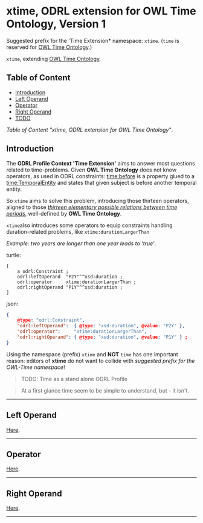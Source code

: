 # xtime, ODRL extension for OWL Time Ontology, Version 1

Suggested prefix for the 'Time Extension* namespace: `xtime`. (`time` is reserved for [OWL Time Ontology](https://www.w3.org/TR/owl-time/).)

`xtime`, e**x**tending [OWL Time Ontology](https://www.w3.org/TR/owl-time/).

## Table of Content

- [Introduction](#introduction)
- [Left Operand](#left-operand)
- [Operator](#operator)
- [Right Operand](#right-operand)
- [TODO](./TODO.md)

*Table of Content "xtime, ODRL extension for OWL Time Ontology"*.

## Introduction

The **ODRL Profile Context 'Time Extension'** aims to answer most questions related to time-problems.
Given **OWL Time Ontology** does not know operators, as used in ODRL constraints:
[time:before](https://www.w3.org/TR/owl-time/#time:before) is a property glued
to a [time:TemporalEntity](https://www.w3.org/TR/owl-time/#time:TemporalEntity) and states that given subject is before another temporal entity.

So `xtime` aims to solve this problem, introducing those thirteen operators, aligned to those [*thirteen elementary possible relations between time periods*](https://www.w3.org/TR/owl-time/#topology), well-defined by **OWL Time Ontology**. 

`xtime`also introduces some operators to equip constraints handling duration-related problems,
like `xtime:durationLargerThan`

*Example: two years are longer than one year leads to 'true'*.

turtle:
```turtle
[
    a odrl:Constraint ;
    odrl:leftOperand  "P2Y"^^xsd:duration ;
    odrl:operator     xtime:durationLargerThan ;
    odrl:rightOperand "P1Y"^^xsd:duration ;
]
```

json:
```json
{
    @type: "odrl:Constraint",
    "odrl:leftOperand":  { @type: "xsd:duration", @value: "P2Y" },
    "odrl:operator":     "xtime:durationLargerThan",
    "odrl:rightOperand": { @type: "xsd:duration", @value: "P1Y" } ;
}
```


Using the namespace (prefix) `xtime` and **NOT** `time` has one important reason: editors of **xtime**
do not want to collide with *suggested prefix for the OWL-Time namespace*!

> TODO: Time as a stand alone ODRL Profile

> At a first glance time seem to be simple to understand, but - it isn't.

---

## Left Operand

[Here](./leftOperand/README.md).

---

## Operator

[Here](./operator/README.md).

---

## Right Operand

[Here](./rightOperand/README.md).

---